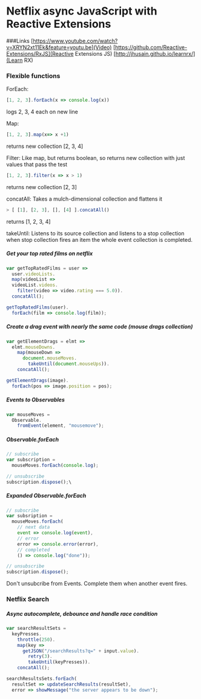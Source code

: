 # Netflix async JavaScript with Reactive Extensions

###Links
[https://www.youtube.com/watch?v=XRYN2xt11Ek&feature=youtu.be](Video)
[https://github.com/Reactive-Extensions/RxJS](Reactive Extensions JS)
[http://jhusain.github.io/learnrx/](Learn RX)


### Flexible functions

ForEach:

```javascript
[1, 2, 3].forEach(x => console.log(x))
```
logs 2, 3, 4 each on new line

Map:

```javascript
[1, 2, 3].map(x=> x +1) 
```

returns new collection [2, 3, 4]

Filter:
Like map, but returns boolean, so returns new collection with just values that pass the test

```javascript
[1, 2, 3].filter(x => x > 1)
```

returns new collection [2, 3]

concatAll:
Takes a mulch-dimensional collection and flattens it

```javascript
> [ [1], [2, 3], [], [4] ].concatAll()
```

returns [1, 2, 3, 4]

takeUntil:
Listens to its source collection and listens to a stop collection when stop collection fires an item the whole event collection is completed. 


##### Get your top rated films on netflix

```javascript
var getTopRatedFilms = user =>
  user.videoLists.
  map(videoList =>
  videoList.videos.
    filter(video => video.rating === 5.0)).
  concatAll();

getTopRatedFilms(user).
  forEach(film => console.log(film));
```
##### Create a drag event with nearly the same code (mouse drags collection)

```javascript
var getElementDrags = elmt =>
  elmt.mouseDowns.
    map(mouseDown =>
      document.mouseMoves.
        takeUntil(document.mouseUps)).
    concatAll();

getElementDrags(image).
  forEach(pos => image.position = pos); 
```

##### Events to Observables

```javascript
var mouseMoves = 
  Observable.
    fromEvent(element, "mousemove");
```

##### Observable.forEach

```javascript
// subscribe
var subscription = 
  mouseMoves.forEach(console.log);

// unsubscribe
subscription.dispose();\
```

##### Expanded Observable.forEach

```javascript
// subscribe
var subsription = 
  mouseMoves.forEach(
    // next data
    event => console.log(event),
    // error
    error => console.error(error),
    // completed
    () => console.log("done"));

// unsubscribe
subscription.dispose();
```

Don't unsubcribe from Events. Complete them when another event fires.


### Netflix Search
##### Async autocomplete, debounce and handle race condition

```javascript
var searchResultSets = 
  keyPresses.
    throttle(250).
    map(key =>
      getJSON("/searchResults?q=" + input.value).
        retry(3).
        takeUntil(keyPresses)).
    concatAll();

searchResultsSets.forEach(
  resultSet => updateSearchResults(resultSet),
  error => showMessage("the server appears to be down");
```





